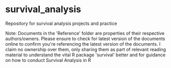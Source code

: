 # survival_analysis
Repository for survival analysis projects and practice

Note: Documents in the 'Reference' folder are properties of their respective authors/owners. Please ensure to check for latest version of the documents online to confirm you're referencing the latest version of the documents. I claim no ownership over them, only sharing them as part of relevant reading material to understand the vital R package 'survival' better and for guidance on how to conduct Survival Analysis in R
